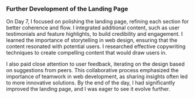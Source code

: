 ### Further Development of the Landing Page
On Day 7, I focused on polishing the landing page, refining each section for better coherence and flow. I integrated additional content, such as user testimonials and feature highlights, to build credibility and engagement. I learned the importance of storytelling in web design, ensuring that the content resonated with potential users. I researched effective copywriting techniques to create compelling content that would draw users in.

I also paid close attention to user feedback, iterating on the design based on suggestions from peers. This collaborative process emphasized the importance of teamwork in web development, as sharing insights often led to more innovative solutions. By the end of the day, I had significantly improved the landing page, and I was eager to see it evolve further.